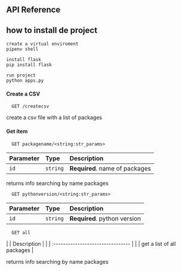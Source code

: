 

## API Reference
## how to install de project
```
create a virtual enviroment
pipenv shell
```
```
install flask
pip install flask
```
```
run project
python apps.py
```
#### Create a CSV

```http
  GET /createcsv
```
create a csv file with a list of packages
#### Get item

```http
  GET packagename/<string:str_params>
```

| Parameter | Type     | Description                       |
| :-------- | :------- | :-------------------------------- |
| `id`      | `string` | **Required**. name of packages |

returns info searching by name packages
```http
  GET pythonversion/<string:str_params>
```

| Parameter | Type     | Description                       |
| :-------- | :------- | :-------------------------------- |
| `id`      | `string` | **Required**. python version |

```http
  GET all
```

| | Description                       |
| | :-------------------------------- |
| | get a list of all packages |

returns info searching by name packages

